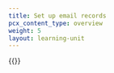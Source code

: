 ```yaml
---
title: Set up email records
pcx_content_type: overview
weight: 5
layout: learning-unit
---
```


{{<render file="_add-mx-records.md" productFolder="DNS">}}
